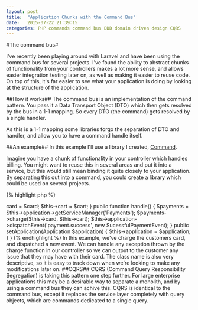 ```yaml
---
layout: post
title:  "Application Chunks with the Command Bus"
date:   2015-07-22 21:39:15
categories: PHP commands command bus DDD domain driven design CQRS
---
```


#The command bus#

I've recently been playing around with Laravel and have been using the command
bus for several projects. I've found the ability to abstract chunks of  functionality from your controllers makes a lot more sense, and allows easier integration testing later on, as well as making it easier to reuse code. On top of this, it's far easier to see what your application is doing by looking at the structure of the application.

##How it works##
The command bus is an implementation of the command pattern. You pass it a Data Transport Object (DTO) which then gets resolved by the bus in a 1-1 mapping. So every DTO (the command) gets resolved by a single handler.

As this is a 1-1 mapping some libraries forgo the separation of DTO and handler, and allow you to have a command handle itself.

##An example##
In this example I'll use a library I created, [Command](https://github.com/amonger/command).

Imagine you have a chunk of functionality in your controller which handles billing. You might want to reuse this in several areas and put it into a service, but this would still mean binding it quite closely to your application.
By separating this out into a command, you could create a library which could be used on several projects.

{% highlight php %}
<?php
class BuyItemsInCartCommand implements SelfHandling, ApplicationInterface
{
    private $card;
    private $cart;
    private $application;

    public function __construct(Card $card, Cart $cart)
    {
        $this->card = $card;
        $this->cart = $cart;
    }

    public function handle()
    {
        $payments = $this->application->getServiceManager('Payments');
        $payments->charge($this->card, $this->cart);

        $this->application->dispatchEvent('payment.success', new SucessfulPaymentEvent);
    }

    public setApplication(Application $application)
    {
        $this->application = $application;
    }
}
{% endhighlight %}

In this example, we've charge the customers card, and dispatched a new event. We can handle any exception thrown by the charge function in our controller so we can output to the customer any issue that they may have with their card. The class name is also very descriptive, so it is easy to track down when we're looking to make any modifications later on.

##CQRS##

CQRS (Command Query Responsibility Segregation) is taking this pattern one step further. For large enterprise applications this may be a desirable way to separate a monolith, and by using a command bus they can achive this.

CQRS is identical to the command bus, except it replaces the service layer completely with query objects, which are commands dedicated to a single query.
